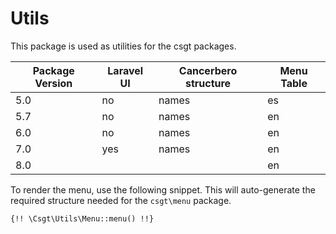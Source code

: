 # Utils

This package is used as utilities for the csgt packages.

| Package Version | Laravel UI | Cancerbero structure | Menu Table |
| --------------- | ---------- | -------------------- | ---------- |
| 5.0             | no         | names                | es         |
| 5.7             | no         | names                | en         |
| 6.0             | no         | names                | en         |
| 7.0             | yes        | names                | en         |
| 8.0             |            |                      | en         |

To render the menu, use the following snippet. This will auto-generate the required structure needed for the `csgt\menu` package.

```
{!! \Csgt\Utils\Menu::menu() !!}
```
